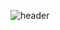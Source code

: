 ![header](https://capsule-render.vercel.app/api?type=rect&color=gradient&height=300&section=header&text=Good%20to%20see%20you%20%F0%9F%A4%97)
